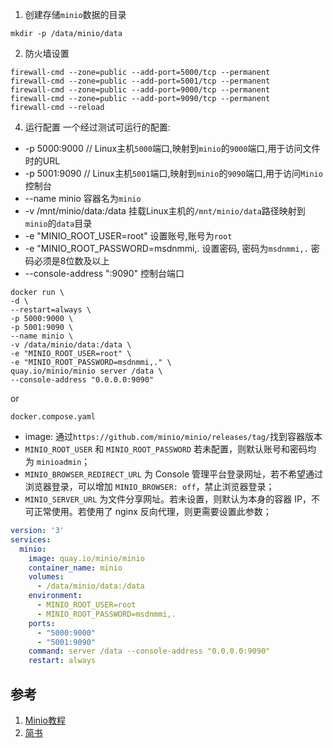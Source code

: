 1. 创建存储`minio`数据的目录
```shell
mkdir -p /data/minio/data
```
2. 防火墙设置
```shell
firewall-cmd --zone=public --add-port=5000/tcp --permanent
firewall-cmd --zone=public --add-port=5001/tcp --permanent
firewall-cmd --zone=public --add-port=9000/tcp --permanent
firewall-cmd --zone=public --add-port=9090/tcp --permanent
firewall-cmd --reload
```
4. 运行配置
一个经过测试可运行的配置:
-  -p 5000:9000 // Linux主机`5000`端口,映射到`minio`的`9000`端口,用于访问文件时的URL
- -p 5001:9090 // Linux主机`5001`端口,映射到`minio`的`9090`端口,用于访问`Minio`控制台
- --name minio 容器名为`minio`
- -v /mnt/minio/data:/data 挂载Linux主机的`/mnt/minio/data`路径映射到`minio`的`data`目录
- -e "MINIO_ROOT_USER=root" 设置账号,账号为`root`
- -e "MINIO_ROOT_PASSWORD=msdnmmi,. 设置密码, 密码为`msdnmmi,.` 密码必须是8位数及以上
- --console-address ":9090" 控制台端口
```shell
docker run \
-d \
--restart=always \
-p 5000:9000 \
-p 5001:9090 \
--name minio \
-v /data/minio/data:/data \
-e "MINIO_ROOT_USER=root" \
-e "MINIO_ROOT_PASSWORD=msdnmmi,." \
quay.io/minio/minio server /data \
--console-address "0.0.0.0:9090"
```

or

`docker.compose.yaml`
- image: 通过`https://github.com/minio/minio/releases/tag/`找到容器版本
- `MINIO_ROOT_USER` 和 `MINIO_ROOT_PASSWORD` 若未配置，则默认账号和密码均为 `minioadmin`；  
- `MINIO_BROWSER_REDIRECT_URL` 为 Console 管理平台登录网址，若不希望通过浏览器登录，可以增加 `MINIO_BROWSER: off`，禁止浏览器登录；  
- `MINIO_SERVER_URL` 为文件分享网址。若未设置，则默认为本身的容器 IP，不可正常使用。若使用了 nginx 反向代理，则更需要设置此参数；
```yaml
version: '3'
services:
  minio:
    image: quay.io/minio/minio
    container_name: minio
    volumes:
      - /data/minio/data:/data
    environment:
      - MINIO_ROOT_USER=root
      - MINIO_ROOT_PASSWORD=msdnmmi,.
    ports:
      - "5000:9000"
      - "5001:9090"
    command: server /data --console-address "0.0.0.0:9090"
    restart: always

```

## 参考
1. [Minio教程](https://min.io/docs/minio/container/index.html)
3. [简书](https://www.cnblogs.com/jetsung/p/minio-oss.html)